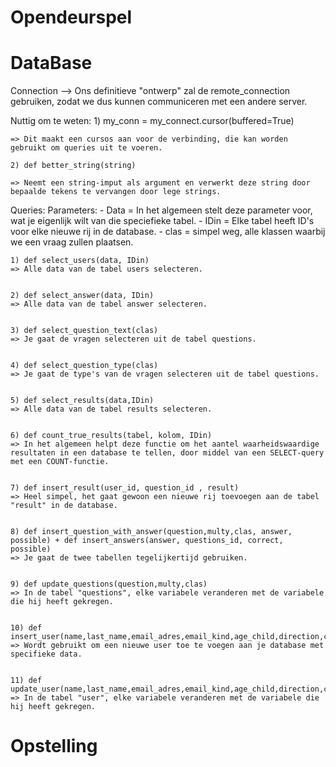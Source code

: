 # Opendeurspel

# DataBase
Connection --> Ons definitieve "ontwerp" zal de remote_connection gebruiken, zodat we dus kunnen communiceren met een andere server.

Nuttig om te weten: 
    1) my_conn = my_connect.cursor(buffered=True)
    
    => Dit maakt een cursos aan voor de verbinding, die kan worden gebruikt om queries uit te voeren.

    2) def better_string(string)

    => Neemt een string-imput als argument en verwerkt deze string door bepaalde tekens te vervangen door lege strings.

Queries:
Parameters: 
    - Data = In het algemeen stelt deze parameter voor, wat je eigenlijk wilt van die speciefieke tabel.
    - IDin = Elke tabel heeft ID's voor elke nieuwe rij in de database.
    - clas = simpel weg, alle klassen waarbij we een vraag zullen plaatsen.
    
    1) def select_users(data, IDin)
    => Alle data van de tabel users selecteren.

    
    2) def select_answer(data, IDin)
    => Alle data van de tabel answer selecteren.


    3) def select_question_text(clas)
    => Je gaat de vragen selecteren uit de tabel questions.


    4) def select_question_type(clas)
    => Je gaat de type's van de vragen selecteren uit de tabel questions.


    5) def select_results(data,IDin)
    => Alle data van de tabel results selecteren.

    
    6) def count_true_results(tabel, kolom, IDin)
    => In het algemeen helpt deze functie om het aantel waarheidswaardige resultaten in een database te tellen, door middel van een SELECT-query met een COUNT-functie.
    
    
    7) def insert_result(user_id, question_id , result)
    => Heel simpel, het gaat gewoon een nieuwe rij toevoegen aan de tabel "result" in de database.


    8) def insert_question_with_answer(question,multy,clas, answer, possible) + def insert_answers(answer, questions_id, correct, possible)
    => Je gaat de twee tabellen tegelijkertijd gebruiken.


    9) def update_questions(question,multy,clas)
    => In de tabel "questions", elke variabele veranderen met de variabele die hij heeft gekregen.


    10) def insert_user(name,last_name,email_adres,email_kind,age_child,direction,contact,phone_number,code)
    => Wordt gebruikt om een nieuwe user toe te voegen aan je database met specifieke data.

    
    11) def update_user(name,last_name,email_adres,email_kind,age_child,direction,contact,phone_number,code)
    => In de tabel "user", elke variabele veranderen met de variabele die hij heeft gekregen.


# Opstelling

